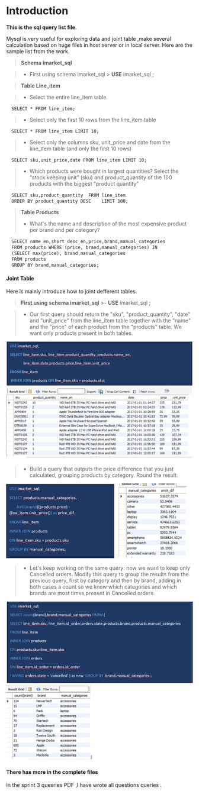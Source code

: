 Introduction
===================


**This is the sql query list file**.



Mysql is very useful for exploring data and joint table ,make several calculation based on huge files in host server or in local server. Here are the sample list from the work.

> **Schema Imarket_sql**

>-  First using schema imarket_sql 
       > **USE** imarket_sql ;

> **Table Line_item**
   
>- Select the entire line_item table.
     
      SELECT * FROM line_item;
     
 > - Select only the first 10 rows from the line_item table
     
      SELECT * FROM line_item LIMIT 10;
      
>-   Select only the columns sku, unit_price and date from the line_item table (and only the first 10 rows)
     
      SELECT sku,unit_price,date FROM line_item LIMIT 10;

>-   Which products were bought in largest quantities? Select the “stock keeping unit” (sku) and product_quantity of the 100 products with the biggest "product quantity"
      
      SELECT sku,product_quantity  FROM line_item 
      ORDER BY product_quantity DESC    LIMIT 100;

> **Table Products**
> - What's the name and description of the most expensive product per brand and per category?
  
      SELECT name_en,short_desc_en,price,brand,manual_categories
      FROM products WHERE (price, brand,manual_categories) IN
      (SELECT max(price), brand,manual_categories
      FROM products  
      GROUP BY brand,manual_categories;






#### <i class="icon-file"></i> Joint Table

Here is mainly introduce how to joint defferent tables.


> **First using schema imarket_sql** 
       >- **USE** imarket_sql ;


   
>- Our first query should return the "sku", "product_quantity", "date" and "unit_price" from the line_item table together with the "name" and the "price" of each product from the "products" table. We want only products present in both tables.

![](https://github.com/Vangie1002/SQL/blob/master/1.PNG)

>- Build a query that outputs the price difference that you just calculated, grouping products by category. Round the result.

![](https://github.com/Vangie1002/SQL/blob/master/2.PNG)

>- Let's keep working on the same query: now we want to keep only Cancelled orders. Modify this query to group the results from the previous query, first by category and then by brand, adding in both cases a count so we know which categories and which brands are most times present in Cancelled orders.

![](https://github.com/Vangie1002/SQL/blob/master/3.PNG)

#### <i class="icon-folder-open"></i> There has more in the complete files
In the sprint 3 quesries PDF ,I have wrote all questions queries .
